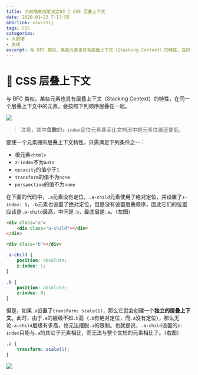 ```yaml
---
title: 大前端支线笔记之03 💠 CSS 层叠上下文
date: 2020-01-23 7:17:55
abbrlink: xsvc751j
tags: CSS
categories: 
- 大前端
- 支线
excerpt: 与 BFC 类似，某些元素也具有层叠上下文（Stacking Context）的特性，在同一个层叠上下文中的元素，会按照下列顺序层叠在一起。
---
```


# 💠 CSS 层叠上下文

与 BFC 类似，某些元素也具有层叠上下文（Stacking Context）的特性，在同一个层叠上下文中的元素，会按照下列顺序层叠在一起。

![](https://pic2.superbed.cn/item/5dfadcdb76085c3289b81f74.jpg)

> 注意，其中**负数**的`z-index`定位元素甚至比文档流中的元素位置还要低。

要使一个元素拥有层叠上下文特性，只需满足下列条件之一：

* 根元素`<html>`
* `z-index`不为`auto`
* `opcacity`的值小于`1`
* `transform`的值不为`none`
* `perspective`的值不为`none`

在下面的代码中，`.a`元素没有定位，`.a-child`元素使用了绝对定位，并设置了`z-index: 1`，`.b`元素也设置了绝对定位，但是没有设置层叠顺序，因此它们的位置应该是`.a-child`最高，中间是`.b`，最底层是`.a`。（左图）

```html
<div class="a">
    <div class="a-child"></div>
</div>

<div class="b"></div>
```

```css
.a-child {
    position: absolute;
    z-index: 1;
}

.b {
    position: absolute;
    z-index: 0;
}
```

但是，如果`.a`设置了`transform: scale(1)`，那么它就会创建一个**独立的层叠上下文**。此时，由于`.a`的层级不如`.b`高（`.b`有绝对定位，而`.a`没有定位），那么无论`.a-child`层级有多高，也无法摆脱`.a`的限制。也就是说，`.a-child`设置的`z-index`只能与`.a`的其它子元素相比，而无法与整个文档的元素相比了。（右图）

```css
.a {
    transform: scale(1);
}
```

![](https://pic3.superbed.cn/item/5dfae5d076085c3289b9b3c6.jpg)